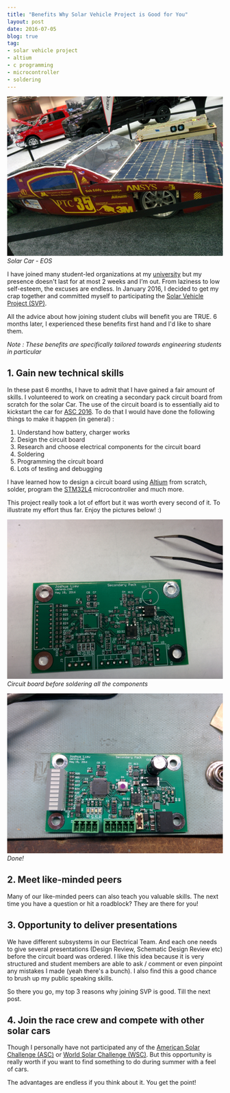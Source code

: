 ```yaml
---
title: "Benefits Why Solar Vehicle Project is Good for You"
layout: post
date: 2016-07-05
blog: true
tag:
- solar vehicle project
- altium
- c programming
- microcontroller
- soldering
---
```

![Markdown Image][3]
*Solar Car - EOS*

I have joined many student-led organizations at my [university](http://twin-cities.umn.edu/) but my presence doesn't last for at most 2 weeks and I’m out. From laziness to low self-esteem, the excuses are endless. In January 2016, I decided to get my crap together and committed myself to participating the [Solar Vehicle Project (SVP)](http://umnsvp.org/).

All the advice about how joining student clubs will benefit you are TRUE. 6
months later, I experienced these benefits first hand and I'd like to share
them.

*Note : These benefits are specifically tailored towards engineering students
in particular*

## 1. Gain new technical skills
In these past 6 months, I have to admit that I have gained a fair amount of
skills. I volunteered to work on creating a secondary pack circuit board from
scratch for the solar Car. The use of the circuit board is to essentially aid to kickstart the car for
[ASC 2016](http://americansolarchallenge.org/the-competition/ascfsgp-2016/).
To do that I would have done the following things to make it happen
(in general) :

1. Understand how battery, charger works
2. Design the circuit board
3. Research and choose electrical components for the circuit board
4. Soldering
5. Programming the circuit board
6. Lots of testing and debugging

I have learned how to design a circuit board using [Altium](http://www.altium.com/) from scratch, solder, program the
[STM32L4](http://www.st.com/content/st_com/en/products/microcontrollers/stm32-32-bit-arm-cortex-mcus/stm32l4-series.html?querycriteria=productId=SS1580) microcontroller and much more.

This project really took a lot of effort but it was worth every second of it. To
illustrate my effort thus far. Enjoy the pictures below! :)

![Markdown Image][1]
*Circuit board before soldering all the components*

![Markdown Image][2]
*Done!*

## 2. Meet like-minded peers
Many of our like-minded peers can also teach you valuable skills.
The next time you have a question or hit a roadblock? They are
there for you!

## 3. Opportunity to deliver presentations
We have different subsystems in our Electrical Team. And each one needs to give
several presentations (Design Review, Schematic Design Review etc) before the
circuit board was ordered. I like this idea because it is very structured and
student members are able to ask / comment or even pinpoint any mistakes I made
(yeah there's a bunch). I also find this a good chance to brush up my public
speaking skills.

So there you go, my top 3 reasons why joining SVP is good. Till
the next post.

## 4. Join the race crew and compete with other solar cars
Though I personally have not participated any of the [American Solar Challenge (ASC)](http://americansolarchallenge.org/) or [World Solar Challenge (WSC)](https://www.worldsolarchallenge.org/). But this opportunity is really worth
if you want to find something to do during summer with a feel of cars.

The advantages are endless if you think about it. You get the point!


[1]: /src/images/pcb1.jpg
[2]: /src/images/pcb2.jpg
[3]: /src/images/solarCar.jpg

